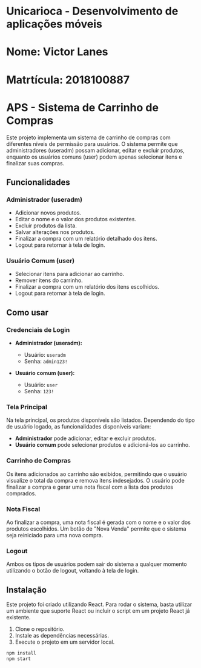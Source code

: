 # Unicarioca - Desenvolvimento de aplicações móveis
# Nome: Victor Lanes 
# Matrtícula: 2018100887

#  APS - Sistema de Carrinho de Compras

Este projeto implementa um sistema de carrinho de compras com diferentes níveis de permissão para usuários. O sistema permite que administradores (useradm) possam adicionar, editar e excluir produtos, enquanto os usuários comuns (user) podem apenas selecionar itens e finalizar suas compras.

## Funcionalidades

### Administrador (useradm)
- Adicionar novos produtos.
- Editar o nome e o valor dos produtos existentes.
- Excluir produtos da lista.
- Salvar alterações nos produtos.
- Finalizar a compra com um relatório detalhado dos itens.
- Logout para retornar à tela de login.

### Usuário Comum (user)
- Selecionar itens para adicionar ao carrinho.
- Remover itens do carrinho.
- Finalizar a compra com um relatório dos itens escolhidos.
- Logout para retornar à tela de login.

## Como usar

### Credenciais de Login

- **Administrador (useradm):**
  - Usuário: `useradm`
  - Senha: `admin123!`
  
- **Usuário comum (user):**
  - Usuário: `user`
  - Senha: `123!`

### Tela Principal

Na tela principal, os produtos disponíveis são listados. Dependendo do tipo de usuário logado, as funcionalidades disponíveis variam:

- **Administrador** pode adicionar, editar e excluir produtos.
- **Usuário comum** pode selecionar produtos e adicioná-los ao carrinho.

### Carrinho de Compras

Os itens adicionados ao carrinho são exibidos, permitindo que o usuário visualize o total da compra e remova itens indesejados. O usuário pode finalizar a compra e gerar uma nota fiscal com a lista dos produtos comprados.

### Nota Fiscal

Ao finalizar a compra, uma nota fiscal é gerada com o nome e o valor dos produtos escolhidos. Um botão de "Nova Venda" permite que o sistema seja reiniciado para uma nova compra.

### Logout

Ambos os tipos de usuários podem sair do sistema a qualquer momento utilizando o botão de logout, voltando à tela de login.

## Instalação

Este projeto foi criado utilizando React. Para rodar o sistema, basta utilizar um ambiente que suporte React ou incluir o script em um projeto React já existente.

1. Clone o repositório.
2. Instale as dependências necessárias.
3. Execute o projeto em um servidor local.

```bash
npm install
npm start
